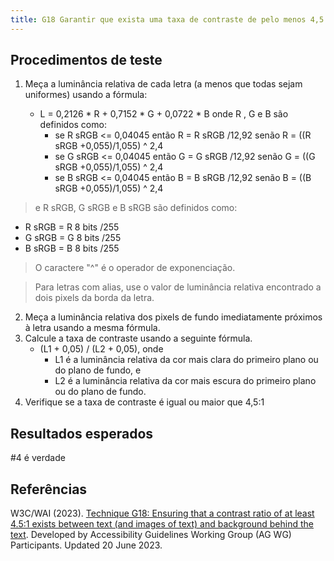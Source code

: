 ```yaml
---
title: G18 Garantir que exista uma taxa de contraste de pelo menos 4,5:1 entre o texto (e imagens de texto) e o fundo atrás do texto
---
```


## Procedimentos de teste

1. Meça a luminância relativa de cada letra (a menos que todas sejam uniformes) usando a fórmula:

    - L = 0,2126 * R + 0,7152 * G + 0,0722 * B onde R , G e B são definidos como:
        - se R sRGB <= 0,04045 então R = R sRGB /12,92 senão R = ((R sRGB +0,055)/1,055) ^ 2,4
        - se G sRGB <= 0,04045 então G = G sRGB /12,92 senão G = ((G sRGB +0,055)/1,055) ^ 2,4
        - se B sRGB <= 0,04045 então B = B sRGB /12,92 senão B = ((B sRGB +0,055)/1,055) ^ 2,4

> e R sRGB, G sRGB e B sRGB são definidos como:

- R sRGB = R 8 bits /255
- G sRGB = G 8 bits /255
- B sRGB = B 8 bits /255

> O caractere "^" é o operador de exponenciação.

> Para letras com alias, use o valor de luminância relativa encontrado a dois pixels da borda da letra.

2. Meça a luminância relativa dos pixels de fundo imediatamente próximos à letra usando a mesma fórmula.
3. Calcule a taxa de contraste usando a seguinte fórmula.
    - (L1 + 0,05) / (L2 + 0,05), onde
        - L1 é a luminância relativa da cor mais clara do primeiro plano ou do plano de fundo, e
        - L2 é a luminância relativa da cor mais escura do primeiro plano ou do plano de fundo.
4. Verifique se a taxa de contraste é igual ou maior que 4,5:1


## Resultados esperados
#4 é verdade

## Referências
W3C/WAI (2023). [Technique G18: Ensuring that a contrast ratio of at least 4.5:1 exists between text (and images of text) and background behind the text](https://www.w3.org/WAI/WCAG21/Techniques/general/G18). Developed by Accessibility Guidelines Working Group (AG WG) Participants. Updated 20 June 2023.